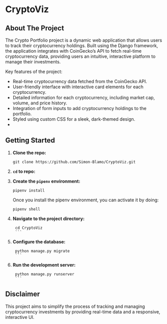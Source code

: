 # CryptoViz

## About The Project
The Crypto Portfolio project is a dynamic web application that allows users to track their cryptocurrency holdings. Built using the Django framework, the application integrates with CoinGecko’s API to fetch real-time cryptocurrency data, providing users an intuitive, interactive platform to manage their investments.

Key features of the project:

- Real-time cryptocurrency data fetched from the CoinGecko API.
- User-friendly interface with interactive card elements for each cryptocurrency.
- Detailed information for each cryptocurrency, including market cap, volume, and price history.
- Integration of form inputs to add cryptocurrency holdings to the portfolio.
- Styled using custom CSS for a sleek, dark-themed design.
- 
## Getting Started

1. **Clone the repo:**

   ```shell
   git clone https://github.com/Simon-Blamo/CryptoViz.git
   ```

2. **`cd` to repo:**

3. **Create the `pipenv` environment:**

   ```shell
   pipenv install
   ```

   Once you install the pipenv environment, you can activate it by doing:
   
   ```shell
   pipenv shell
   ```
4. **Navigate to the project directory:**
      ```shell
       cd CryptoViz
       ```
5. **Configure the database:**
      ```shell
       python manage.py migrate
       ```
6. **Run the development server:**
      ```shell
       python manage.py runserver
       ```

## Disclaimer
This project aims to simplify the process of tracking and managing cryptocurrency investments by providing real-time data and a responsive, interactive UI.
